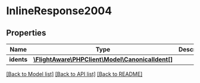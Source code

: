 # InlineResponse2004

## Properties
Name | Type | Description | Notes
------------ | ------------- | ------------- | -------------
**idents** | [**\FlightAware\PHPClient\Model\CanonicalIdent[]**](CanonicalIdent.md) |  | 

[[Back to Model list]](../../README.md#documentation-for-models) [[Back to API list]](../../README.md#documentation-for-api-endpoints) [[Back to README]](../../README.md)

